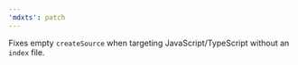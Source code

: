 ```yaml
---
'mdxts': patch
---
```


Fixes empty `createSource` when targeting JavaScript/TypeScript without an `index` file.
